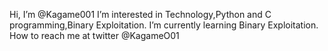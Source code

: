 Hi, I’m @Kagame001
I’m interested in Technology,Python and C programming,Binary Exploitation.
I’m currently learning Binary Exploitation.
How to reach me at twitter @KagameO01

<!---
Kagame001/Kagame001 is a ✨ special ✨ repository because its `README.md` (this file) appears on your GitHub profile.
You can click the Preview link to take a look at your changes.
--->
